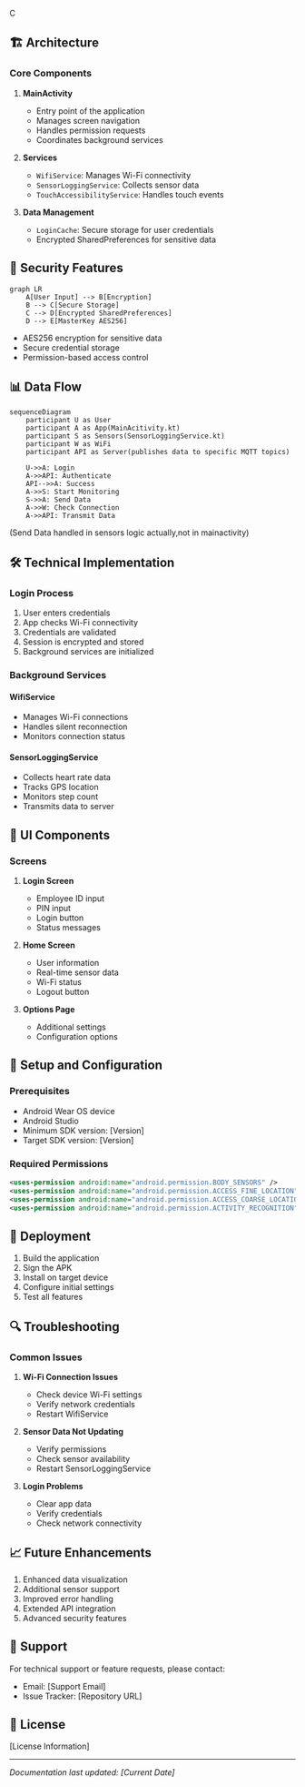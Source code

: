 C

## 🏗️ Architecture

### Core Components

1. **MainActivity**
   - Entry point of the application
   - Manages screen navigation
   - Handles permission requests
   - Coordinates background services

2. **Services**
   - `WifiService`: Manages Wi-Fi connectivity
   - `SensorLoggingService`: Collects sensor data
   - `TouchAccessibilityService`: Handles touch events

3. **Data Management**
   - `LoginCache`: Secure storage for user credentials
   - Encrypted SharedPreferences for sensitive data

## 🔐 Security Features

```mermaid
graph LR
    A[User Input] --> B[Encryption]
    B --> C[Secure Storage]
    C --> D[Encrypted SharedPreferences]
    D --> E[MasterKey AES256]
```

- AES256 encryption for sensitive data
- Secure credential storage
- Permission-based access control

## 📊 Data Flow

```mermaid
sequenceDiagram
    participant U as User
    participant A as App(MainAcitivity.kt)
    participant S as Sensors(SensorLoggingService.kt)
    participant W as WiFi
    participant API as Server(publishes data to specific MQTT topics)

    U->>A: Login
    A->>API: Authenticate
    API-->>A: Success
    A->>S: Start Monitoring
    S->>A: Send Data
    A->>W: Check Connection
    A->>API: Transmit Data
```
(Send Data handled in sensors logic actually,not in mainactivity)

## 🛠️ Technical Implementation

### Login Process

1. User enters credentials
2. App checks Wi-Fi connectivity
3. Credentials are validated
4. Session is encrypted and stored
5. Background services are initialized

### Background Services

#### WifiService
- Manages Wi-Fi connections
- Handles silent reconnection
- Monitors connection status

#### SensorLoggingService
- Collects heart rate data
- Tracks GPS location
- Monitors step count
- Transmits data to server

## 📱 UI Components

### Screens

1. **Login Screen**
   - Employee ID input
   - PIN input
   - Login button
   - Status messages

2. **Home Screen**
   - User information
   - Real-time sensor data
   - Wi-Fi status
   - Logout button

3. **Options Page**
   - Additional settings
   - Configuration options

## 🔧 Setup and Configuration

### Prerequisites
- Android Wear OS device
- Android Studio
- Minimum SDK version: [Version]
- Target SDK version: [Version]

### Required Permissions
```xml
<uses-permission android:name="android.permission.BODY_SENSORS" />
<uses-permission android:name="android.permission.ACCESS_FINE_LOCATION" />
<uses-permission android:name="android.permission.ACCESS_COARSE_LOCATION" />
<uses-permission android:name="android.permission.ACTIVITY_RECOGNITION" />
```

## 🚀 Deployment

1. Build the application
2. Sign the APK
3. Install on target device
4. Configure initial settings
5. Test all features

## 🔍 Troubleshooting

### Common Issues

1. **Wi-Fi Connection Issues**
   - Check device Wi-Fi settings
   - Verify network credentials
   - Restart WifiService

2. **Sensor Data Not Updating**
   - Verify permissions
   - Check sensor availability
   - Restart SensorLoggingService

3. **Login Problems**
   - Clear app data
   - Verify credentials
   - Check network connectivity

## 📈 Future Enhancements

1. Enhanced data visualization
2. Additional sensor support
3. Improved error handling
4. Extended API integration
5. Advanced security features

## 🤝 Support

For technical support or feature requests, please contact:
- Email: [Support Email]
- Issue Tracker: [Repository URL]

## 📄 License

[License Information]

---

*Documentation last updated: [Current Date]* 
